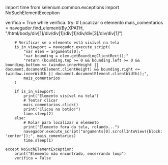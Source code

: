 import time
from selenium.common.exceptions import NoSuchElementException

verifica = True
while verifica:
    try:
        # Localizar o elemento
        mais_comentarios = navegador.find_element(By.XPATH, "/html/body/div[1]/div/div[1]/div[1]/div/div[3]/div/div[1]")
        
        # Verificar se o elemento está visível na tela
        is_in_viewport = navegador.execute_script(
            "var elem = arguments[0];" 
            "var bounding = elem.getBoundingClientRect();" 
            "return (bounding.top >= 0 && bounding.left >= 0 && bounding.bottom <= (window.innerHeight || document.documentElement.clientHeight) && bounding.right <= (window.innerWidth || document.documentElement.clientWidth));",
            mais_comentarios
        )
        
        if is_in_viewport:
            print("Elemento visível na tela")
            # Tentar clicar
            mais_comentarios.click()
            print("Clicou no botão!")
            time.sleep(2)
        else:
            # Rolar para localizar o elemento
            print("Elemento fora da tela, rolando...")
            navegador.execute_script("arguments[0].scrollIntoView({block: 'center'});", mais_comentarios)
            time.sleep(1)
    
    except NoSuchElementException:
        print("Elemento não encontrado, encerrando loop")
        verifica = False
